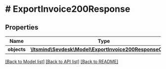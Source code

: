 # # ExportInvoice200Response

## Properties

Name | Type | Description | Notes
------------ | ------------- | ------------- | -------------
**objects** | [**\Itsmind\Sevdesk\Model\ExportInvoice200ResponseObjects**](ExportInvoice200ResponseObjects.md) |  | [optional]

[[Back to Model list]](../../README.md#models) [[Back to API list]](../../README.md#endpoints) [[Back to README]](../../README.md)
